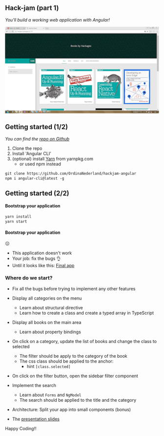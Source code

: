 ## Hack-jam (part 1)
*You'll build a working web application with Angular!*

![logo](images/part1/result.png)


## Getting started (1/2)
*You can find the [repo on Github](https://github.com/OrdinaNederland/hackjam-angular)*

1. Clone the repo
2. Install 'Angular CLI' 
3. (optional) install [Yarn](https://yarnpkg.com/en/docs/install) from yarnpkg.com
   - or used npm instead 

```
git clone https://github.com/OrdinaNederland/hackjam-angular
npm i angular-cli@latest -g
```


## Getting started (2/2)

#### Bootstrap your application

```
yarn install
yarn start
```

#### Bootstrap your application

:confounded:

- This application doesn't work 
- Your job: fix the bugs :ok_hand:
- Until it looks like this:
[Final app](http://hackjam.hackages.io)


###  Where do we start?
- Fix all the bugs before trying to implement any other features
- Display all categories on the menu
  - Learn about structural directive
  - Learn how to create a class and create a typed array in TypeScript
- Display all books on the main area
  - Learn about property bindings
- On click on a category, update the list of books and change the class to selected
  - The filter should be apply to the category of the book
  - The css class should be applied to the anchor:
    - hint `[class.selected]`
- On click on the filter button, open the sidebar filter component
- Implement the search
  - Learn about `Forms` and `NgModel`
  - The search should be applied to the title and the category
- Architecture: Split your app into small components (bonus)

- The [presentation slides](https://ordinanederland.github.io/hackjam-angular)

Happy Coding!!
